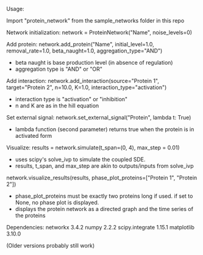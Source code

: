 Usage:


Import "protein_network" from the sample_networks folder in this repo

Network initialization:
network = ProteinNetwork("Name", noise_levels=0)

Add protein:
network.add_protein("Name", initial_level=1.0, removal_rate=1.0, beta_naught=1.0, aggregation_type="AND")
- beta naught is base production level (in absence of regulation)
- aggregation type is "AND" or "OR"

Add interaction:
network.add_interaction(source="Protein 1", target="Protein 2", n=10.0, K=1.0, interaction_type="activation")
- interaction type is "activation" or "inhibition"
- n and K are as in the hill equation

Set external signal:
network.set_external_signal("Protein", lambda t: True) 
- lambda function (second parameter) returns true when the protein is in activated form

Visualize:
results = network.simulate(t_span=(0, 4), max_step = 0.01)
- uses scipy's solve_ivp to simulate the coupled SDE.
- results, t_span, and max_step are akin to outputs/inputs from solve_ivp

network.visualize_results(results, phase_plot_proteins=["Protein 1", "Protein 2"])
- phase_plot_proteins must be exactly two proteins long if used. if set to None, no phase plot is displayed.
- displays the protein network as a directed graph and the time series of the proteins


Dependencies:
networkx 3.4.2
numpy 2.2.2
scipy.integrate 1.15.1
matplotlib 3.10.0

(Older versions probably still work)
